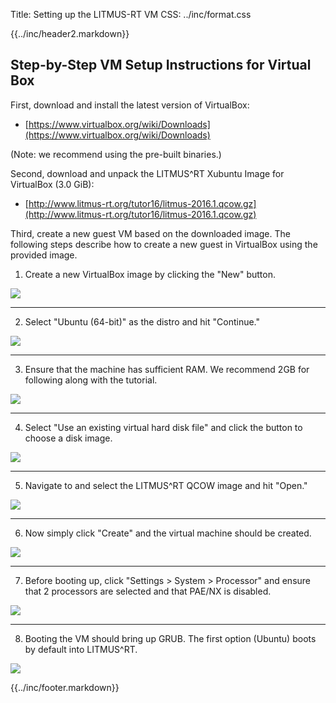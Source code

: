 Title: Setting up the LITMUS-RT VM
CSS:    ../inc/format.css


{{../inc/header2.markdown}}


## Step-by-Step VM Setup Instructions for Virtual Box

First, download and install the latest version of VirtualBox:

- [https://www.virtualbox.org/wiki/Downloads](https://www.virtualbox.org/wiki/Downloads)

(Note: we recommend using the pre-built binaries.)

Second, download and unpack the LITMUS^RT Xubuntu Image for VirtualBox (3.0 GiB):

- [http://www.litmus-rt.org/tutor16/litmus-2016.1.qcow.gz](http://www.litmus-rt.org/tutor16/litmus-2016.1.qcow.gz)


Third, create a new guest VM based on the downloaded image.  The following steps describe how to create a new guest in VirtualBox using the provided image.

1) Create a new VirtualBox image by clicking the "New" button.

![](instructions/step1.png)

---

2) Select "Ubuntu (64-bit)" as the distro and hit "Continue."

![](instructions/step2.png)

---


3) Ensure that the machine has sufficient RAM. We recommend 2GB for following along with the tutorial.

![](instructions/step3.png)

---


4) Select "Use an existing virtual hard disk file" and click the button to choose a disk image.

![](instructions/step4.png)

---


5) Navigate to and select the LITMUS^RT QCOW image and hit "Open."

![](instructions/step5.png)

---


6) Now simply click "Create" and the virtual machine should be created.

![](instructions/step6.png)

---


7) Before booting up, click "Settings > System > Processor" and ensure that 2 processors are selected and that PAE/NX is disabled.

![](instructions/step7.png)

---


8) Booting the VM should bring up GRUB. The first option (Ubuntu) boots by default into LITMUS^RT.

![](instructions/step8.png)





{{../inc/footer.markdown}}

